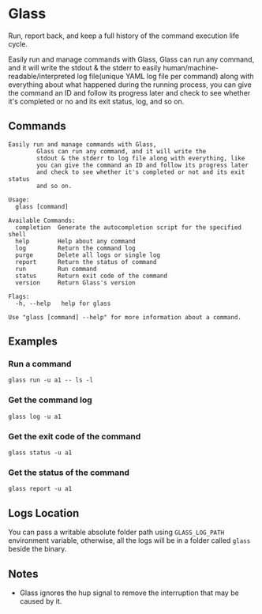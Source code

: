 # Glass

Run, report back, and keep a full history of the command execution life cycle.

Easily run and manage commands with Glass, Glass can run any command, and it will write the stdout & the stderr to easily human/machine-readable/interpreted log file(unique YAML log file per command) along with everything about what happened during the running process, you can give the command an ID and follow its progress later and check to see whether it's completed or no and its exit status, log, and so on.

## Commands

```shell
Easily run and manage commands with Glass, 
        Glass can run any command, and it will write the 
        stdout & the stderr to log file along with everything, like 
        you can give the command an ID and follow its progress later 
        and check to see whether it's completed or not and its exit status 
        and so on.

Usage:
  glass [command]

Available Commands:
  completion  Generate the autocompletion script for the specified shell
  help        Help about any command
  log         Return the command log
  purge       Delete all logs or single log
  report      Return the status of command
  run         Run command
  status      Return exit code of the command
  version     Return Glass's version

Flags:
  -h, --help   help for glass

Use "glass [command] --help" for more information about a command.
```

## Examples

### Run a command

```shell
glass run -u a1 -- ls -l
```

### Get the command log

```shell
glass log -u a1
```

### Get the exit code of the command

```shell
glass status -u a1
```

### Get the status of the command

```shell
glass report -u a1
```

## Logs Location

You can pass a writable absolute folder path using `GLASS_LOG_PATH` environment variable, otherwise, all the logs will be in a folder called `glass` beside the binary.

## Notes

- Glass ignores the hup signal to remove the interruption that may be caused by it.
